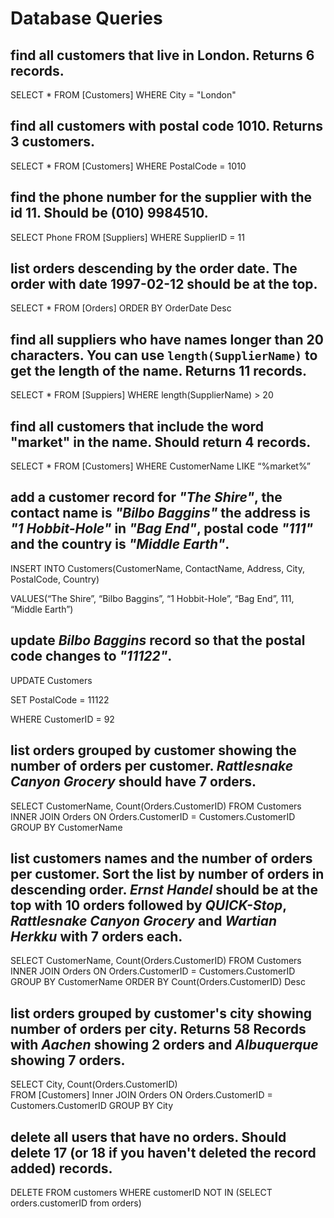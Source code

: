 # Database Queries

## find all customers that live in London. Returns 6 records.

SELECT * FROM [Customers] WHERE City = "London"
## find all customers with postal code 1010. Returns 3 customers.

SELECT * FROM [Customers] WHERE PostalCode = 1010

## find the phone number for the supplier with the id 11. Should be (010) 9984510.

SELECT Phone FROM  [Suppliers] WHERE SupplierID = 11

## list orders descending by the order date. The order with date 1997-02-12 should be at the top.

SELECT * FROM [Orders] ORDER BY OrderDate Desc

## find all suppliers who have names longer than 20 characters. You can use `length(SupplierName)` to get the length of the name. Returns 11 records.

SELECT * FROM [Suppiers] WHERE length(SupplierName) > 20

## find all customers that include the word "market" in the name. Should return 4 records.

SELECT * FROM [Customers] WHERE CustomerName LIKE “%market%”

## add a customer record for _"The Shire"_, the contact name is _"Bilbo Baggins"_ the address is _"1 Hobbit-Hole"_ in _"Bag End"_, postal code _"111"_ and the country is _"Middle Earth"_.

INSERT INTO Customers(CustomerName, ContactName, Address, City, PostalCode, Country)

VALUES(“The Shire”, “Bilbo Baggins”, “1 Hobbit-Hole”, “Bag End”, 111, “Middle Earth”)

## update _Bilbo Baggins_ record so that the postal code changes to _"11122"_.

UPDATE Customers

SET PostalCode = 11122

WHERE CustomerID = 92

## list orders grouped by customer showing the number of orders per customer. _Rattlesnake Canyon Grocery_ should have 7 orders.

SELECT CustomerName, Count(Orders.CustomerID)
FROM Customers
INNER JOIN Orders ON Orders.CustomerID = Customers.CustomerID
GROUP BY CustomerName

## list customers names and the number of orders per customer. Sort the list by number of orders in descending order. _Ernst Handel_ should be at the top with 10 orders followed by _QUICK-Stop_, _Rattlesnake Canyon Grocery_ and _Wartian Herkku_ with 7 orders each.

SELECT CustomerName, Count(Orders.CustomerID)
FROM Customers
INNER JOIN Orders ON Orders.CustomerID = Customers.CustomerID
GROUP BY CustomerName
ORDER BY Count(Orders.CustomerID) Desc

## list orders grouped by customer's city showing number of orders per city. Returns 58 Records with _Aachen_ showing 2 orders and _Albuquerque_ showing 7 orders.

SELECT City, Count(Orders.CustomerID)  
FROM [Customers]
Inner JOIN Orders ON Orders.CustomerID = Customers.CustomerID
GROUP BY City

## delete all users that have no orders. Should delete 17 (or 18 if you haven't deleted the record added) records.

DELETE FROM customers WHERE customerID NOT IN
(SELECT orders.customerID from orders)
